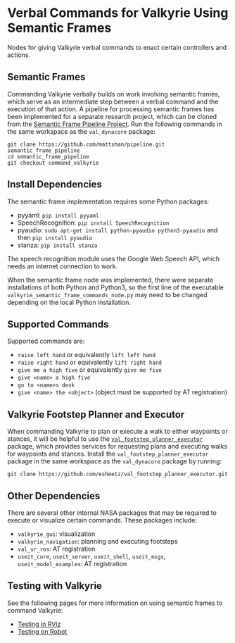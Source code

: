 # Verbal Commands for Valkyrie Using Semantic Frames
Nodes for giving Valkyrie verbal commands to enact certain controllers and actions.



## Semantic Frames
Commanding Valkyrie verbally builds on work involving semantic frames, which serve as an intermediate step between a verbal command and the execution of that action.  A pipeline for processing semantic frames has been implemented for a separate research project, which can be cloned from the [Semantic Frame Pipeline Project](https://github.com/mattshan/pipeline).  Run the following commands in the same workspace as the `val_dynacore` package:
```
git clone https://github.com/mattshan/pipeline.git semantic_frame_pipeline
cd semantic_frame_pipeline
git checkout command_valkyrie
```



## Install Dependencies
The semantic frame implementation requires some Python packages:
- pyyaml: `pip install pyyaml`
- SpeechRecognition: `pip install SpeechRecognition`
- pyaudio: `sudo apt-get install python-pyaudio python3-pyaudio` and then `pip install pyaudio`
- stanza: `pip install stanza`

The speech recognition module uses the Google Web Speech API, which needs an internet connection to work.

When the semantic frame node was implemented, there were separate installations of both Python and Python3, so the first line of the executable `valkyrie_semantic_frame_commands_node.py` may need to be changed depending on the local Python installation.



## Supported Commands
Supported commands are:
- `raise left hand` or equivalently `lift left hand`
- `raise right hand` or equivalently `lift right hand`
- `give me a high five` or equivalently `give me five`
- `give <name> a high five`
- `go to <name>s desk`
- `give <name> the <object>` (object must be supported by AT registration)



## Valkyrie Footstep Planner and Executor
When commanding Valkyrie to plan or execute a walk to either waypoints or stances, it will be helpful to use the [`val_footstep_planner_executor`](https://github.com/esheetz/val_footstep_planner_executor) package, which provides services for requesting plans and executing walks for waypoints and stances.  Install the `val_footstep_planner_executor` package in the same workspace as the `val_dynacore` package by running:
```
git clone https://github.com/esheetz/val_footstep_planner_executor.git
```



## Other Dependencies
There are several other internal NASA packages that may be required to execute or visualize certain commands.  These packages include:
- `valkyrie_gui`: visualization
- `valkyrie_navigation`: planning and executing footsteps
- `val_vr_ros`: AT registration
- `useit_core`, `useit_server`, `useit_shell`, `useit_msgs`, `useit_model_examples`: AT registration



## Testing with Valkyrie
See the following pages for more information on using semantic frames to command Valkyrie:
- [Testing in RViz](semantic_frames_RViz.md)
- [Testing on Robot](semantic_frames_robot.md)
